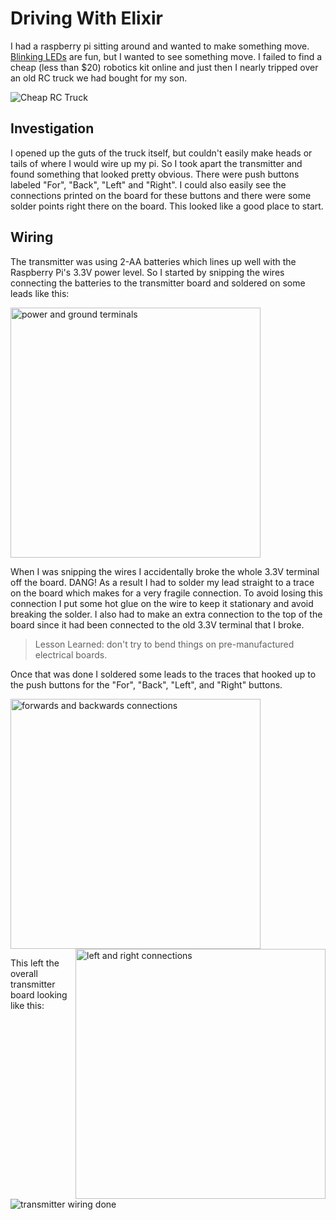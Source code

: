 # Driving With Elixir

I had a raspberry pi sitting around and wanted to make something move.
[Blinking LEDs](https://github.com/mmmries/pi-alarm-clock) are fun, but I wanted to see something move.
I failed to find a cheap (less than $20) robotics kit online and just then I nearly tripped over an old RC truck we had bought for my son.

![Cheap RC Truck](http://i5.walmartimages.com/dfw/dce07b8c-bf07/k2-_aa6e3eaf-54b7-461b-ba74-b9bf71265870.v1.jpg)

## Investigation

I opened up the guts of the truck itself, but couldn't easily make heads or tails of where I would wire up my pi.
So I took apart the transmitter and found something that looked pretty obvious.
There were push buttons labeled "For", "Back", "Left" and "Right".
I could also easily see the connections printed on the board for these buttons and there were some solder points right there on the board.
This looked like a good place to start.

## Wiring

The transmitter was using 2-AA batteries which lines up well with the Raspberry Pi's 3.3V power level.
So I started by snipping the wires connecting the batteries to the transmitter board and soldered on some leads like this:

<a href="https://github.com/mmmries/ex-pi-truck/blob/master/tx_power.jpg" target="_blank">
  <img src="https://github.com/mmmries/ex-pi-truck/raw/master/tx_power.jpg" alt="power and ground terminals" width="400" height="400">
</a>

When I was snipping the wires I accidentally broke the whole 3.3V terminal off the board.
DANG!
As a result I had to solder my lead straight to a trace on the board which makes for a very fragile connection.
To avoid losing this connection I put some hot glue on the wire to keep it stationary and avoid breaking the solder.
I also had to make an extra connection to the top of the board since it had been connected to the old 3.3V terminal that I broke.

> Lesson Learned: don't try to bend things on pre-manufactured electrical boards.

Once that was done I soldered some leads to the traces that hooked up to the push buttons for the "For", "Back", "Left", and "Right" buttons.

<a href="https://github.com/mmmries/ex-pi-truck/blob/master/tx_forwards_and_back.jpg" target="_blank">
  <img src="https://github.com/mmmries/ex-pi-truck/raw/master/tx_forwards_and_back.jpg" alt="forwards and backwards connections" width="400" height="400">
</a>
<a href="https://github.com/mmmries/ex-pi-truck/blob/master/tx_left_right.jpg" target="_blank">
  <img src="https://github.com/mmmries/ex-pi-truck/raw/master/tx_left_right.jpg" alt="left and right connections" width="400" height="400" style="float: right;">
</a>

This left the overall transmitter board looking like this:

![transmitter wiring done](tx_overview.jpg)

